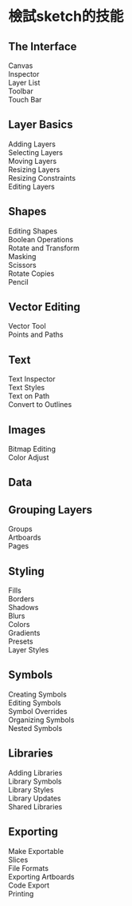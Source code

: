 # 檢試sketch的技能
## The Interface
Canvas  
Inspector  
Layer List  
Toolbar  
Touch Bar  

## Layer Basics
Adding Layers  
Selecting Layers  
Moving Layers  
Resizing Layers  
Resizing Constraints  
Editing Layers  

## Shapes
Editing Shapes  
Boolean Operations  
Rotate and Transform  
Masking  
Scissors  
Rotate Copies  
Pencil  

## Vector Editing
Vector Tool  
Points and Paths  

## Text
Text Inspector  
Text Styles  
Text on Path  
Convert to Outlines  

## Images
Bitmap Editing  
Color Adjust  

## Data

## Grouping Layers
Groups  
Artboards  
Pages  

## Styling
Fills  
Borders  
Shadows  
Blurs  
Colors  
Gradients  
Presets  
Layer Styles  

## Symbols
Creating Symbols  
Editing Symbols  
Symbol Overrides  
Organizing Symbols  
Nested Symbols  

## Libraries
Adding Libraries  
Library Symbols  
Library Styles  
Library Updates  
Shared Libraries  

## Exporting
Make Exportable  
Slices  
File Formats  
Exporting Artboards  
Code Export  
Printing  
